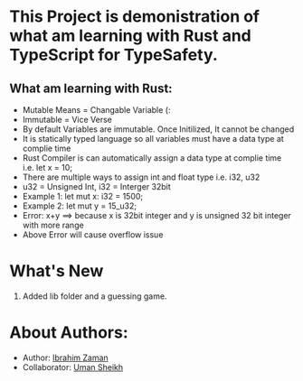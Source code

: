 # This Project is demonistration of what am learning with Rust and TypeScript for TypeSafety.

## What am learning with Rust:

- Mutable Means = Changable Variable (:
- Immutable = Vice Verse
- By default Variables are immutable. Once Initilized, It cannot be changed
- It is statically typed language so all variables must have a data type at complie time
- Rust Compiler is can automatically assign a data type at complie time i.e. let x = 10;
- There are multiple ways to assign int and float type i.e. i32, u32
- u32 = Unsigned Int, i32 = Interger 32bit
- Example 1: let mut x: i32 = 1500;
- Example 2: let mut y = 15_u32;
- Error: x+y ==> because x is 32bit integer and y is unsigned 32 bit integer with more range
- Above Error will cause overflow issue

# What's New

1. Added lib folder and a guessing game.

# About Authors:

- Author: [Ibrahim Zaman](https://abrahimzaman.com)
- Collaborator: [Uman Sheikh](https://umansheikh.github.io/portfolio/)
